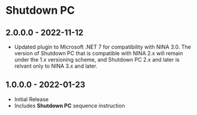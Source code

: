 ﻿# Shutdown PC

## 2.0.0.0 - 2022-11-12
* Updated plugin to Microsoft .NET 7 for compatibility with NINA 3.0. The version of Shutdown PC that is compatible with NINA 2.x will remain under the 1.x versioning scheme, and Shutdown PC 2.x and later is relvant only to NINA 3.x and later.

## 1.0.0.0 - 2022-01-23
* Initial Release
* Includes **Shutdown PC** sequence instruction
